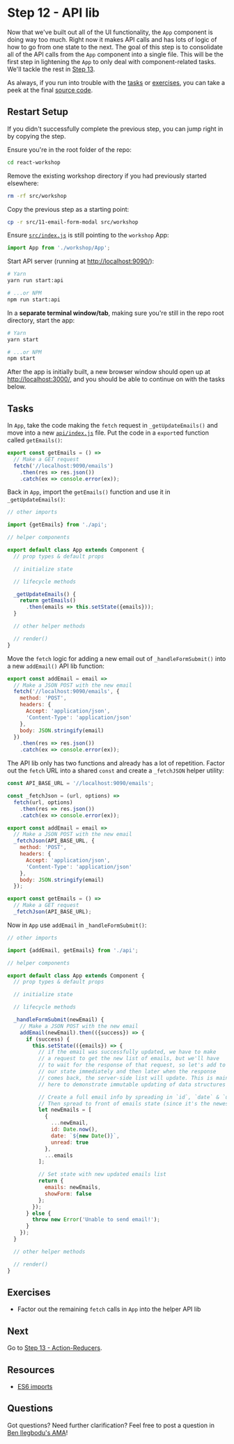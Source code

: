 # Step 12 - API lib

Now that we've built out all of the UI functionality, the `App` component is doing way too much. Right now it makes API calls and has lots of logic of how to go from one state to the next. The goal of this step is to consolidate all of the API calls from the `App` component into a single file. This will be the first step in lightening the `App` to only deal with component-related tasks. We'll tackle the rest in [Step 13](../13-action-reducers/).

As always, if you run into trouble with the [tasks](#tasks) or [exercises](#exercises), you can take a peek at the final [source code](./).

## Restart Setup

If you didn't successfully complete the previous step, you can jump right in by copying the step.

Ensure you're in the root folder of the repo:

```sh
cd react-workshop
```

Remove the existing workshop directory if you had previously started elsewhere:

```sh
rm -rf src/workshop
```

Copy the previous step as a starting point:

```sh
cp -r src/11-email-form-modal src/workshop
```

Ensure [`src/index.js`](../index.js#L3) is still pointing to the `workshop` App:

```js
import App from './workshop/App';
```

Start API server (running at [http://localhost:9090/](http://localhost:9090/)):

```sh
# Yarn
yarn run start:api

# ...or NPM
npm run start:api
```

In a **separate terminal window/tab**, making sure you're still in the repo root directory, start the app:

```sh
# Yarn
yarn start

# ...or NPM
npm start
```

After the app is initially built, a new browser window should open up at [http://localhost:3000/](http://localhost:3000/), and you should be able to continue on with the tasks below.

## Tasks

In `App`, take the code making the `fetch` request in `_getUpdateEmails()` and move into a new [`api/index.js`](api/index.js) file. Put the code in a `export`ed function called `getEmails()`:

```js
export const getEmails = () =>
  // Make a GET request
  fetch('//localhost:9090/emails')
    .then(res => res.json())
    .catch(ex => console.error(ex));
```

Back in `App`, import the `getEmails()` function and use it in `_getUpdateEmails()`:

```js
// other imports

import {getEmails} from './api';

// helper components

export default class App extends Component {
  // prop types & default props

  // initialize state

  // lifecycle methods

  _getUpdateEmails() {
    return getEmails()
      .then(emails => this.setState({emails}));
  }

  // other helper methods

  // render()
}
```

Move the `fetch` logic for adding a new email out of `_handleFormSubmit()` into a new `addEmail()` API lib function:

```js
export const addEmail = email =>
  // Make a JSON POST with the new email
  fetch('//localhost:9090/emails', {
    method: 'POST',
    headers: {
      Accept: 'application/json',
      'Content-Type': 'application/json'
    },
    body: JSON.stringify(email)
  })
    .then(res => res.json())
    .catch(ex => console.error(ex));
```

The API lib only has two functions and already has a lot of repetition. Factor out the `fetch` URL into a shared `const` and create a `_fetchJSON` helper utility:

```js
const API_BASE_URL = '//localhost:9090/emails';

const _fetchJson = (url, options) =>
  fetch(url, options)
    .then(res => res.json())
    .catch(ex => console.error(ex));

export const addEmail = email =>
  // Make a JSON POST with the new email
  _fetchJson(API_BASE_URL, {
    method: 'POST',
    headers: {
      Accept: 'application/json',
      'Content-Type': 'application/json'
    },
    body: JSON.stringify(email)
  });

export const getEmails = () =>
  // Make a GET request
  _fetchJson(API_BASE_URL);
```

Now in `App` use `addEmail` in `_handleFormSubmit()`:

```js
// other imports

import {addEmail, getEmails} from './api';

// helper components

export default class App extends Component {
  // prop types & default props

  // initialize state

  // lifecycle methods

  _handleFormSubmit(newEmail) {
    // Make a JSON POST with the new email
    addEmail(newEmail).then(({success}) => {
      if (success) {
        this.setState(({emails}) => {
          // if the email was successfully updated, we have to make
          // a request to get the new list of emails, but we'll have
          // to wait for the response of that request, so let's add to
          // our state immediately and then later when the response
          // comes back, the server-side list will update. This is mainly
          // here to demonstrate immutable updating of data structures

          // Create a full email info by spreading in `id`, `date` & `unread`
          // Then spread to front of emails state (since it's the newest)
          let newEmails = [
            {
              ...newEmail,
              id: Date.now(),
              date: `${new Date()}`,
              unread: true
            },
            ...emails
          ];

          // Set state with new updated emails list
          return {
            emails: newEmails,
            showForm: false
          };
        });
      } else {
        throw new Error('Unable to send email!');
      }
    });
  }

  // other helper methods

  // render()
}
```

## Exercises

- Factor out the remaining `fetch` calls in `App` into the helper API lib

## Next

Go to [Step 13 - Action-Reducers](../13-action-reducers/).

## Resources

- [ES6 imports](https://developer.mozilla.org/en-US/docs/Web/JavaScript/Reference/Statements/import)

## Questions

Got questions? Need further clarification? Feel free to post a question in [Ben Ilegbodu's AMA](http://www.benmvp.com/ama/)!
